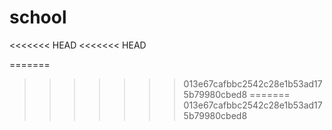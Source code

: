 # school
<<<<<<< HEAD
<<<<<<< HEAD


=======
>>>>>>> 013e67cafbbc2542c28e1b53ad175b79980cbed8
=======
>>>>>>> 013e67cafbbc2542c28e1b53ad175b79980cbed8
